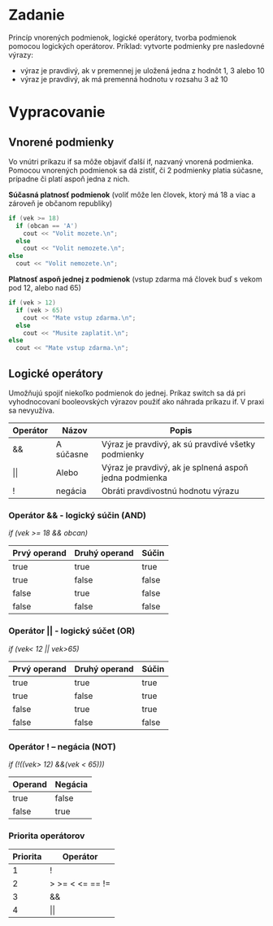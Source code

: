 # Zadanie

Princíp vnorených podmienok, logické operátory, tvorba podmienok pomocou logických operátorov.
Príklad: vytvorte podmienky pre nasledovné výrazy:

- výraz je pravdivý, ak v premennej je uložená jedna z hodnôt 1, 3 alebo 10
- výraz je pravdivý, ak má premenná hodnotu v rozsahu 3 až 10

# Vypracovanie

## Vnorené podmienky

Vo vnútri príkazu if sa môže objaviť ďalší if, nazvaný vnorená podmienka. Pomocou vnorených podmienok sa dá zistiť, či 2 podmienky platia súčasne, prípadne či platí aspoň jedna z nich.

**Súčasná platnosť podmienok** (voliť môže len človek, ktorý má 18 a viac a zároveň je občanom republiky)

```cpp
if (vek >= 18)
  if (obcan == 'A')
    cout << "Volit mozete.\n";
  else
    cout << "Volit nemozete.\n";
else
  cout << "Volit nemozete.\n";
```

**Platnosť aspoň jednej z podmienok** (vstup zdarma má človek buď s vekom pod 12, alebo nad 65)

```cpp
if (vek > 12)
  if (vek > 65)
    cout << "Mate vstup zdarma.\n";
  else
    cout << "Musite zaplatit.\n";
else
  cout << "Mate vstup zdarma.\n";
```

## Logické operátory

Umožňujú spojiť niekoľko podmienok do jednej. Príkaz switch sa dá pri vyhodnocovaní booleovských výrazov použiť ako náhrada príkazu if. V praxi sa nevyužíva.

| Operátor | Názov     | Popis                                                  |
| -------- | --------- | ------------------------------------------------------ |
| &&       | A súčasne | Výraz je pravdivý, ak sú pravdivé všetky podmienky     |
| \|\|     | Alebo     | Výraz je pravdivý, ak je splnená aspoň jedna podmienka |
| !        | negácia   | Obráti pravdivostnú hodnotu výrazu                     |

### Operátor && - logický súčin (AND)

_if (vek >= 18 && obcan)_

| Prvý operand | Druhý operand | Súčin |
| ------------ | ------------- | ----- |
| true         | true          | true  |
| true         | false         | false |
| false        | true          | false |
| false        | false         | false |

### Operátor || - logický súčet (OR)

_if (vek< 12 || vek>65)_

| Prvý operand | Druhý operand | Súčin |
| ------------ | ------------- | ----- |
| true         | true          | true  |
| true         | false         | true  |
| false        | true          | true  |
| false        | false         | false |

### Operátor ! – negácia (NOT)

_if (!((vek> 12) &&(vek < 65)))_

| Operand | Negácia |
| ------- | ------- |
| true    | false   |
| false   | true    |

### Priorita operátorov

| Priorita | Operátor        |
| -------- | --------------- |
| 1        | !               |
| 2        | > >= < <= == != |
| 3        | &&              |
| 4        | \|\|            |
